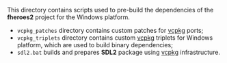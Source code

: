 This directory contains scripts used to pre-build the dependencies of the **fheroes2** project for the Windows platform.

* `vcpkg_patches` directory contains custom patches for [vcpkg](https://vcpkg.io/) ports;
* `vcpkg_triplets` directory contains custom [vcpkg](https://vcpkg.io/) triplets for Windows platform, which are used to build binary dependencies;
* `sdl2.bat` builds and prepares **SDL2** package using [vcpkg](https://vcpkg.io/) infrastructure.
